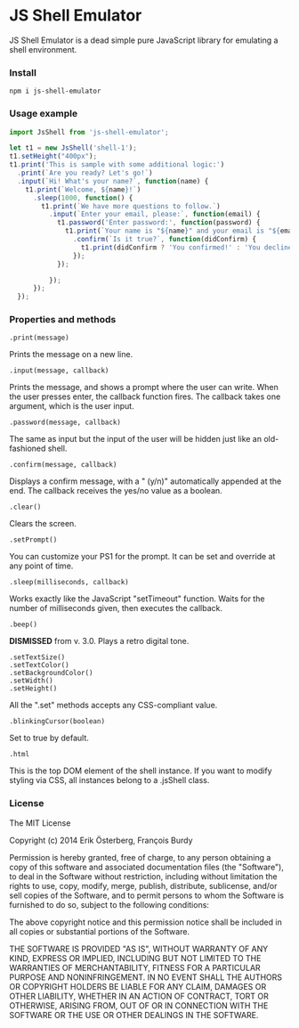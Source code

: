JS Shell Emulator
==========

JS Shell Emulator is a dead simple pure JavaScript library for emulating a shell environment.

### Install

`npm i js-shell-emulator`

### Usage example

```javascript
import JsShell from 'js-shell-emulator';

let t1 = new JsShell('shell-1');
t1.setHeight("400px");
t1.print('This is sample with some additional logic:')
  .print(`Are you ready? Let's go!`)
  .input(`Hi! What's your name?`, function(name) {
    t1.print(`Welcome, ${name}!`)
      .sleep(1000, function() {
        t1.print(`We have more questions to follow.`)
          .input(`Enter your email, please:`, function(email) {
            t1.password('Enter password:', function(password) {
              t1.print(`Your name is "${name}" and your email is "${email}" and you have entered password "${password}".`)
                .confirm(`Is it true?`, function(didConfirm) {
                  t1.print(didConfirm ? 'You confirmed!' : 'You declined!')
                });
            });

          });
      });
  });
```

### Properties and methods

    .print(message)

Prints the message on a new line.

    .input(message, callback)

Prints the message, and shows a prompt where the user can write. When the user presses enter, the callback function
fires. The callback takes one argument, which is the user input.

    .password(message, callback)

The same as input but the input of the user will be hidden just like an old-fashioned shell.

    .confirm(message, callback)

Displays a confirm message, with a " (y/n)" automatically appended at the end. The callback receives the yes/no value as
a boolean.

    .clear()

Clears the screen.

    .setPrompt()

You can customize your PS1 for the prompt. It can be set and override at any point of time.

    .sleep(milliseconds, callback)

Works exactly like the JavaScript "setTimeout" function. Waits for the number of milliseconds given, then executes the
callback.

    .beep()

**DISMISSED** from v. 3.0. Plays a retro digital tone.

    .setTextSize()
    .setTextColor()
    .setBackgroundColor()
    .setWidth()
    .setHeight()

All the ".set" methods accepts any CSS-compliant value.

    .blinkingCursor(boolean)

Set to true by default.

    .html

This is the top DOM element of the shell instance. If you want to modify styling via CSS, all instances belong to a
.jsShell class.

### License

The MIT License

Copyright (c) 2014 Erik Österberg, François Burdy

Permission is hereby granted, free of charge, to any person obtaining a copy
of this software and associated documentation files (the "Software"), to deal
in the Software without restriction, including without limitation the rights
to use, copy, modify, merge, publish, distribute, sublicense, and/or sell
copies of the Software, and to permit persons to whom the Software is
furnished to do so, subject to the following conditions:

The above copyright notice and this permission notice shall be included in all
copies or substantial portions of the Software.

THE SOFTWARE IS PROVIDED "AS IS", WITHOUT WARRANTY OF ANY KIND, EXPRESS OR
IMPLIED, INCLUDING BUT NOT LIMITED TO THE WARRANTIES OF MERCHANTABILITY,
FITNESS FOR A PARTICULAR PURPOSE AND NONINFRINGEMENT. IN NO EVENT SHALL THE
AUTHORS OR COPYRIGHT HOLDERS BE LIABLE FOR ANY CLAIM, DAMAGES OR OTHER
LIABILITY, WHETHER IN AN ACTION OF CONTRACT, TORT OR OTHERWISE, ARISING FROM,
OUT OF OR IN CONNECTION WITH THE SOFTWARE OR THE USE OR OTHER DEALINGS IN THE
SOFTWARE.
